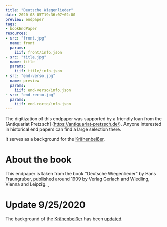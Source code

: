 ```yaml
---
title: "Deutsche Wiegenlieder"
date: 2020-08-05T19:36:07+02:00
preview: endpaper
tags:
- bookEndPaper
resources:
- src: "front.jpg"
  name: front
  params:
    iiif: front/info.json
- src: "title.jpg"
  name: title
  params:
    iiif: title/info.json
- src: "end-verso.jpg"
  name: preview
  params:
    iiif: end-verso/info.json
- src: "end-recto.jpg"
  params:
    iiif: end-recto/info.json
---
```


The digitization of this endpaper was supported by a friendly loan from the [Antiquariat Pretzsch] (https://antiquariat-pretzsch.de/). Anyone interested in historical end papers can find a large selection there.

It serves as a background for the [Krähenbeißer](https://krähenbeisser.de).

# About the book

This endpaper is taken from the book "Deutsche Wiegenlieder" by Hans Fraungruber, published around 1909 by Verlag Gerlach and Wiedling, Vienna and Leipzig. <a class="worldcat" href="http://www.worldcat.org/oclc/256761549">&nbsp;</a>

# Update 9/25/2020

The background of the [Krähenbeißer](https://krähenbeisser.de) has been [updated](/post/niedersachsens-sagenborn).
